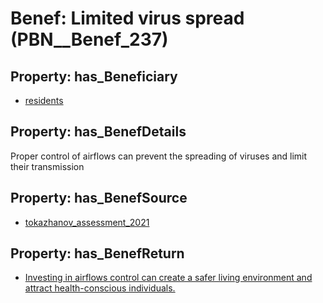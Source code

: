 # Benef: __Limited virus spread__ (PBN__Benef_237)

## Property: has_Beneficiary

* [residents](../Stakeholder/PBN__Stakeholder_59)

## Property: has_BenefDetails

Proper control of airflows can prevent the spreading of viruses and limit their transmission

## Property: has_BenefSource

* [tokazhanov_assessment_2021](../Article/PBN__Article_51)

## Property: has_BenefReturn

* [Investing in airflows control can create a safer living environment and attract health-conscious individuals.](../BenefReturn/PBN__BenefReturn_249)

